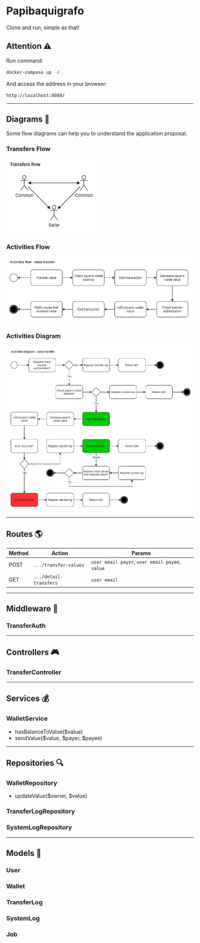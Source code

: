 # Papibaquigrafo

Clone and run, simple as that!

## Attention ⚠️

Run command:
```bash
docker-compose up -d
```
And access the address in your browser:
```
http://localhost:8080/
```

---
## Diagrams 🤯

Some flow diagrams can help you to understand the application proposal.

### Transfers Flow
![Transfers flow](docs/diagrams-transfers-flow.jpg "Transfers flow")

### Activities Flow
![Activities Flow](docs/diagrams-activities-flow.jpg "Activities Flow")

### Activities Diagram
![Activities Diagram](docs/diagrams-activities-diagram.jpg "Activities Diagram")

---
## Routes 🌎

|Method |Action                 |Params|
|-------|-----------------------|------------------|
|POST   |`.../transfer-values`  |`user email payer`, `user email payee`, `value`|
|GET    |`.../detail-transfers` |`user email`|

---
## Middleware 🔞

### TransferAuth

---
## Controllers 🎮

### TransferController

---
## Services 💰

### WalletService
- hasBalanceToValue($value)
- sendValue($value, $payer, $payee)

---
## Repositories 🔍
### WalletRepository
- updateValue($owner, $value)

### TransferLogRepository

### SystemLogRepository

---
## Models 💾
### User

### Wallet

### TransferLog

### SystemLog

### Job
